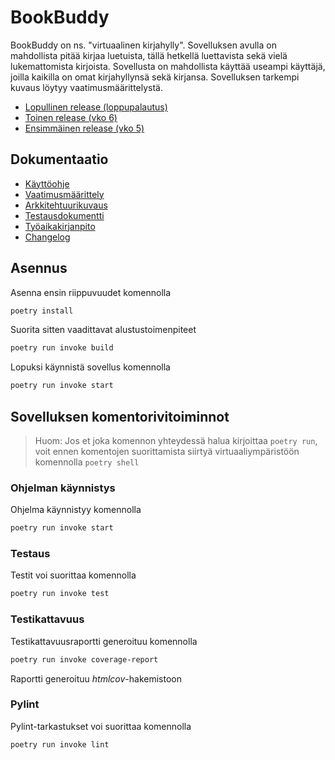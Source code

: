 # BookBuddy

BookBuddy on ns. "virtuaalinen kirjahylly". Sovelluksen avulla on mahdollista pitää kirjaa luetuista, tällä hetkellä luettavista sekä vielä lukemattomista kirjoista. Sovellusta on mahdollista käyttää useampi käyttäjä, joilla kaikilla on omat kirjahyllynsä sekä kirjansa. Sovelluksen tarkempi kuvaus löytyy vaatimusmäärittelystä.

- [Lopullinen release (loppupalautus)](https://github.com/helinal/ot-harjoitustyo/releases/tag/final)
- [Toinen release (vko 6)](https://github.com/helinal/ot-harjoitustyo/releases/tag/viikko6)
- [Ensimmäinen release (vko 5)](https://github.com/helinal/ot-harjoitustyo/releases/tag/viikko5)

## Dokumentaatio

- [Käyttöohje](https://github.com/helinal/ot-harjoitustyo/blob/main/dokumentaatio/kayttoohje.md)
- [Vaatimusmäärittely](https://github.com/helinal/ot-harjoitustyo/blob/main/dokumentaatio/vaatimusmaarittely.md)
- [Arkkitehtuurikuvaus](https://github.com/helinal/ot-harjoitustyo/blob/main/dokumentaatio/arkkitehtuuri.md)
- [Testausdokumentti](https://github.com/helinal/ot-harjoitustyo/blob/main/dokumentaatio/testaus.md)
- [Työaikakirjanpito](https://github.com/helinal/ot-harjoitustyo/blob/main/dokumentaatio/tuntikirjanpito.md)
- [Changelog](https://github.com/helinal/ot-harjoitustyo/blob/main/dokumentaatio/changelog.md)

## Asennus

Asenna ensin riippuvuudet komennolla

```bash
poetry install
```

Suorita sitten vaadittavat alustustoimenpiteet

```bash
poetry run invoke build
```

Lopuksi käynnistä sovellus komennolla

```bash
poetry run invoke start
```

## Sovelluksen komentorivitoiminnot

> Huom: Jos et joka komennon yhteydessä halua kirjoittaa `poetry run`, voit ennen komentojen suorittamista siirtyä virtuaaliympäristöön komennolla `poetry shell`


### Ohjelman käynnistys

Ohjelma käynnistyy komennolla

```bash
poetry run invoke start
```

### Testaus

Testit voi suorittaa komennolla

```bash
poetry run invoke test
```

### Testikattavuus

Testikattavuusraportti generoituu komennolla

```bash
poetry run invoke coverage-report
```

Raportti generoituu _htmlcov_-hakemistoon

### Pylint

Pylint-tarkastukset voi suorittaa komennolla

```bash
poetry run invoke lint
```
